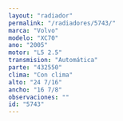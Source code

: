 ```yaml
---
layout: "radiador"
permalink: "/radiadores/5743/"
marca: "Volvo"
modelo: "XC70"
ano: "2005"
motor: "L5 2.5"
transmision: "Automática"
parte: "432550"
clima: "Con clima"
alto: "24 7/16"
ancho: "16 7/8"
observaciones: ""
id: "5743"
---
```


